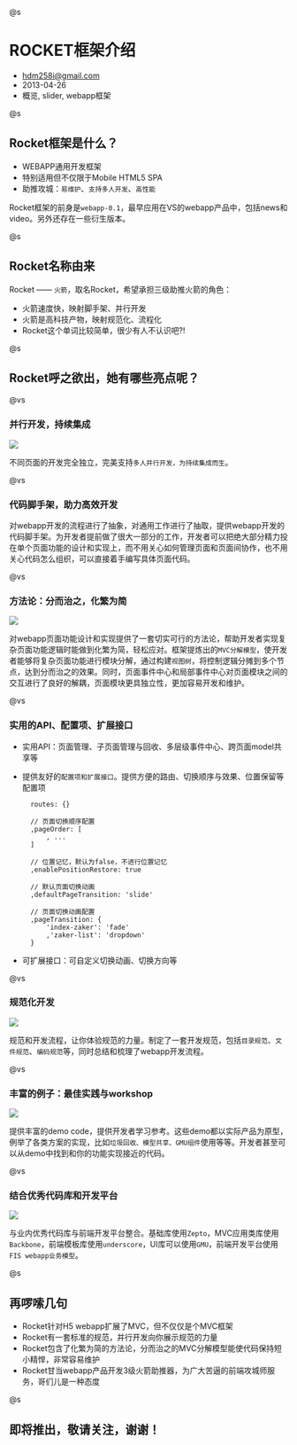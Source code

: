 @s
# ROCKET框架介绍

* hdm258i@gmail.com
* 2013-04-26
* 概览, slider, webapp框架


@s
## Rocket框架是什么？

* WEBAPP通用开发框架
* 特别适用但不仅限于Mobile HTML5 SPA
* 助推攻城：`易维护`、`支持多人开发`、`高性能`

Rocket框架的前身是`webapp-0.1`，最早应用在VS的webapp产品中，包括news和video。另外还存在一些衍生版本。



@s
## Rocket名称由来

Rocket —— `火箭`，取名Rocket，希望承担三级助推火箭的角色：

* 火箭速度快，映射脚手架、并行开发
* 火箭是高科技产物，映射规范化、流程化
* Rocket这个单词比较简单，很少有人不认识吧?!


@s
## Rocket呼之欲出，她有哪些亮点呢？

@vs
### 并行开发，持续集成

 <img src="./img/develop_concurrently.png">

不同页面的开发完全独立，完美支持`多人并行开发，为持续集成而生`。


@vs
### 代码脚手架，助力高效开发 

对webapp开发的流程进行了抽象，对通用工作进行了抽取，提供webapp开发的代码脚手架。为开发者提前做了很大一部分的工作，开发者可以把绝大部分精力投在单个页面功能的设计和实现上，而不用关心如何管理页面和页面间协作，也不用关心代码怎么组织，可以直接着手编写具体页面代码。



@vs
### 方法论：分而治之，化繁为简

 <img src="./img/mvc_division_and_eventcenter.png">

对webapp页面功能设计和实现提供了一套切实可行的方法论，帮助开发者实现复杂页面功能逻辑时能做到化繁为简，轻松应对。框架提炼出的`MVC分解模型`，使开发者能够将复杂页面功能进行模块分解，通过构建`视图树`，将控制逻辑分摊到多个节点，达到分而治之的效果。同时，页面事件中心和局部事件中心对页面模块之间的交互进行了良好的解耦，页面模块更具独立性，更加容易开发和维护。



@vs
### 实用的API、配置项、扩展接口

* 实用API：页面管理、子页面管理与回收、多层级事件中心、跨页面model共享等
* 提供友好的`配置项和扩展接口`。提供方便的路由、切换顺序与效果、位置保留等配置项

        routes: {}

        // 页面切换顺序配置
        ,pageOrder: [
            , ...
        ]

        // 位置记忆，默认为false，不进行位置记忆
        ,enablePositionRestore: true

        // 默认页面切换动画
        ,defaultPageTransition: 'slide'

        // 页面切换动画配置
        ,pageTransition: {
            'index-zaker': 'fade'
            ,'zaker-list': 'dropdown'
        }

* 可扩展接口：可自定义切换动画、切换方向等



@vs
### 规范化开发

 <img src="./img/standards.png">

规范和开发流程，让你体验规范的力量。制定了一套开发规范，包括`目录规范`、`文件规范`、`编码规范`等，同时总结和梳理了webapp开发流程。



@vs
### 丰富的例子：最佳实践与workshop

 <img src="./img/best-practice.png">

提供丰富的demo code，提供开发者学习参考。这些demo都以实际产品为原型，例举了各类方案的实现，比如`垃圾回收、模型共享、GMU组件`使用等等。开发者甚至可以从demo中找到和你的功能实现接近的代码。



@vs
### 结合优秀代码库和开发平台

 <img src="./img/framework-overview.png">

与业内优秀代码库与前端开发平台整合。基础库使用`Zepto`，MVC应用类库使用`Backbone`，前端模板库使用`underscore`，UI库可以使用`GMU`，前端开发平台使用`FIS webapp业务模型`。



@s
## 再啰嗦几句

* Rocket针对H5 webapp扩展了MVC，但不仅仅是个MVC框架
* Rocket有一套标准的规范，并行开发向你展示规范的力量
* Rocket包含了化繁为简的方法论，分而治之的MVC分解模型能使代码保持短小精悍，非常容易维护
* Rocket甘当webapp产品开发3级火箭助推器，为广大苦逼的前端攻城师服务，哥们儿是一种态度

@s
## 即将推出，敬请关注，谢谢！


<script>
window.RevealOptions = {
    margin: 0.6
    , slideNumber: true
};
</script>
